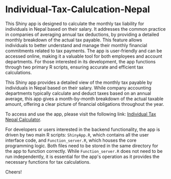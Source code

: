 # Individual-Tax-Calulcation-Nepal
This Shiny app is designed to calculate the monthly tax liability for individuals in Nepal based on their salary. It addresses the common practice in companies of averaging annual tax deductions, by providing a detailed monthly breakdown of the actual tax payable. This feature allows individuals to better understand and manage their monthly financial commitments related to tax payments. The app is user-friendly and can be accessed online, making it a valuable tool for both employees and account departments. For those interested in its development, the app functions through two primary R scripts, ensuring accurate and efficient tax calculations.

This Shiny app provides a detailed view of the monthly tax payable by individuals in Nepal based on their salary. While company accounting departments typically calculate and deduct taxes based on an annual average, this app gives a month-by-month breakdown of the actual taxable amount, offering a clear picture of financial obligations throughout the year.

To access and use the app, please visit the following link: [Individual Tax Nepal Calculator](https://mealabhya.shinyapps.io/IndividualTaxNepal_Cal/).

For developers or users interested in the backend functionality, the app is driven by two main R scripts: `ShinyApp.R`, which contains all the user interface code, and `Function_server.R`, which houses the core programming logic. Both files need to be stored in the same directory for the app to function correctly. While `Function_server.R` does not need to be run independently, it is essential for the app's operation as it provides the necessary functions for tax calculations.

Cheers!
